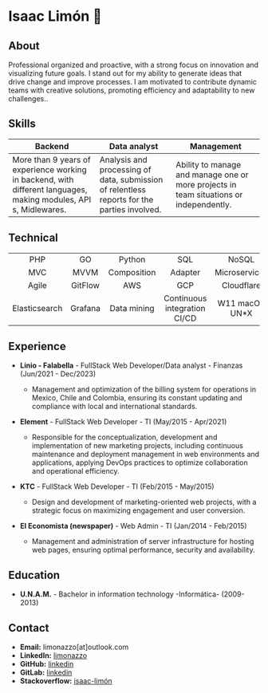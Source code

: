 # Isaac Limón 🍋

## About
Professional organized and proactive, with a strong focus on innovation and visualizing future goals. 
I stand out for my ability to generate ideas that drive change and improve processes. 
I am motivated to contribute dynamic teams with creative solutions, 
promoting efficiency and adaptability to new challenges..

## Skills
| Backend | Data analyst | Management |
| ------------ | ------------ | ------------ |
| More than 9 years of experience working in backend, with different languages, making modules, API s, Midlewares.  | Analysis and processing of data, submission of relentless reports for the parties involved.  | Ability to manage and manage one or more projects in team situations or independently.  |

## Technical
|  |  |  |  | |
| :---: | :---: | :---: | :---: | :---: |
| PHP | GO | Python | SQL | NoSQL |
| MVC|MVVM|Composition|Adapter|Microservices|
|Agile|GitFlow|AWS|GCP|Cloudflare|
|Elasticsearch|Grafana|Data mining|Continuous integration CI/CD|W11 macOS UN*X|

## Experience
- **Linio - Falabella** - FullStack Web Developer/Data analyst - Finanzas (Jun/2021 - Dec/2023)
  - Management and optimization of the billing system for operations in Mexico, Chile and Colombia, ensuring its constant updating and compliance with local and international standards.

- **Element** - FullStack Web Developer - TI (May/2015 - Apr/2021)
  - Responsible for the conceptualization, development and implementation of new marketing projects, including continuous maintenance and deployment management in web environments and applications, applying DevOps practices to optimize collaboration and operational efficiency.

- **KTC** - FullStack Web Developer - TI (Feb/2015 - May/2015)
  - Design and development of marketing-oriented web projects, with a strategic focus on maximizing engagement and user conversion.

- **El Economista (newspaper)** - Web Admin - TI (Jan/2014 - Feb/2015)
  - Management and administration of server infrastructure for hosting web pages, ensuring optimal performance, security and availability.

## Education
- **U.N.A.M.** - Bachelor in information technology -Informática- (2009-2013)

## Contact
- **Email:** limonazzo[at]outlook.com
- **LinkedIn:** [limonazzo](https://www.linkedin.com/in/limonazzo)
- **GitHub:** [linkedin](https://github.com/limonazzo)
- **GitLab:** [linkedin](https://gitlab.com/limonazzo)
- **Stackoverflow:** [isaac-limón](https://stackoverflow.com/users/2658357/isaac-lim%c3%b3n)